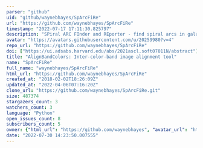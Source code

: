 ```yaml
---
parser: "github"
uid: "github/waynebhayes/SpArcFiRe"
url: "https://github.com/waynebhayes/SpArcFiRe"
timestamp: "2022-07-17 17:11:30.825797"
description: "SPiral ARC FInder and REporter - find spiral arcs in galaxies.... or maybe hurricanes too?"
avatar: "https://avatars.githubusercontent.com/u/20259980?v=4"
repo_url: "https://github.com/waynebhayes/SpArcFiRe"
doi: ["https://ui.adsabs.harvard.edu/abs/2021ascl.soft07011N/abstract"]
title: "AlignBandColors: Inter-color-band image alignment tool"
name: "SpArcFiRe"
full_name: "waynebhayes/SpArcFiRe"
html_url: "https://github.com/waynebhayes/SpArcFiRe"
created_at: "2018-02-02T18:26:09Z"
updated_at: "2022-04-06T07:16:20Z"
clone_url: "https://github.com/waynebhayes/SpArcFiRe.git"
size: 487374
stargazers_count: 3
watchers_count: 3
language: "Python"
open_issues_count: 8
subscribers_count: 5
owner: {"html_url": "https://github.com/waynebhayes", "avatar_url": "https://avatars.githubusercontent.com/u/20259980?v=4", "login": "waynebhayes", "type": "User"}
date: "2022-07-30 14:23:50.007555"
---
```

